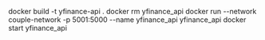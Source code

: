 docker build -t yfinance-api .
docker rm yfinance_api
docker run --network couple-network -p 5001:5000 --name yfinance_api yfinance_api 
docker start yfinance_api 